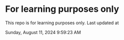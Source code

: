 # For learning purposes only
This repo is for learning purposes only.
Last updated at

Sunday, August 11, 2024 9:59:23 AM

